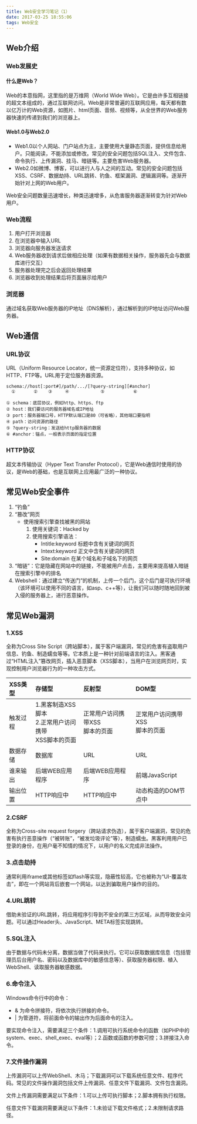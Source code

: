 ```yaml
---
title: Web安全学习笔记（1）
date: 2017-03-25 18:55:06
tags: Web安全
---
```


## Web介绍

### Web发展史

#### 什么是Web？

Web的本意指网，这里指的是万维网（World Wide Web）。它是由许多互相链接的超文本组成的，通过互联网访问。Web是非常普遍的互联网应用，每天都有数以亿万计的Web资源，如图片、html页面、音频、视频等，从全世界的Web服务器快速的传递到我们的浏览器上。

#### Web1.0与Web2.0

* Web1.0以个人网站、门户站点为主，主要使用大量静态页面，提供信息给用户。只能阅读，不能添加或修改。常见的安全问题包括SQL注入、文件包含、命令执行、上传漏洞、挂马、暗链等。主要危害Web服务器。
* Web2.0如微博、博客，可以进行人与人之间的互动。常见的安全问题包括XSS、CSRF、数据劫持、URL跳转、钓鱼、框架漏洞、逻辑漏洞等。逐渐开始针对上网的Web用户。

Web安全问题数量迅速增长，种类迅速增多，从危害服务器逐渐转变为针对Web用户。

### Web流程

1. 用户打开浏览器
2. 在浏览器中输入URL
3. 浏览器向服务器发送请求
4. Web服务器收到请求后做相应处理（如果有数据相关操作，服务器先会与数据库进行交互）
5. 服务器处理完之后会返回处理结果
6. 浏览器收到处理结果后将页面展示给用户

### 浏览器

通过域名获取Web服务器的IP地址（DNS解析），通过解析到的IP地址访问Web服务器。

## Web通信

### URL协议

URL（Uniform Resource Locator，统一资源定位符），支持多种协议，如HTTP、FTP等。URL用于定位服务器资源。

```
schema://host[:port#]/path/.../[?query-string][#anchor]
  ①       ②    ③     ④            ⑤           ⑥
  
① schema：底层协议，例如http、https、ftp
② host：我们要访问的服务器域名或IP地址
③ port：服务器端口号，HTTP默认端口是80（可省略），其他端口要指明
④ path：访问资源的路径
⑤ ?query-string：发送给http服务器的数据
⑥ #anchor：锚点，一般表示页面的指定位置
```

### HTTP协议

超文本传输协议（Hyper Text Transfer Protocol），它是Web通信时使用的协议，是Web的基础，也是互联网上应用最广泛的一种协议。

## 常见Web安全事件

1. “钓鱼”
2. “篡改”网页
	* 使用搜索引擎查找被黑的网站
		1. 使用关键词：Hacked by
		2. 使用搜索引擎语法：
			* Intitle:keyword 标题中含有关键词的网页
			* Intext:keyword 正文中含有关键词的网页
			* Site:domain 在某个域名和子域名下的网页
3. “暗链”：它是隐藏在网站中的链接，不能被用户点击，主要用来提高植入暗链在搜索引擎中的排名
4. Webshell：通过建立“传送门”的机制，上传一个后门，这个后门是可执行环境（该环境可以使用不同的语言，如asp、c++等），让我们可以随时随地回到被入侵的服务器上，进行恶意操作。

## 常见Web漏洞

### 1.XSS

全称为Cross Site Script（跨站脚本），属于客户端漏洞，常见的危害有盗取用户信息、钓鱼、制造蠕虫等等。它本质上是一种针对前端语言的注入。黑客通过“HTML注入”篡改网页，插入恶意脚本（XSS脚本），当用户在浏览网页时，实现控制用户浏览器行为的一种攻击方式。

|XSS类型|存储型|反射型|DOM型|
|:--|:--|:--|:--|
|触发过程|1.黑客制造XSS脚本<br>2.正常用户访问携带<br>XSS脚本的页面|正常用户访问携带XSS<br>脚本的页面|正常用户访问携带XSS<br>脚本的页面|
|数据存储|数据库|URL|URL|
|谁来输出|后端WEB应用程序|后端WEB应用程序|前端JavaScript|
|输出位置|HTTP响应中|HTTP响应中|动态构造的DOM节点中|

### 2.CSRF

全称为Cross-site request forgery（跨站请求伪造），属于客户端漏洞，常见的危害有执行恶意操作（“被转账”，“被发垃圾评论”等），制造蠕虫。黑客利用用户已登录的身份，在用户毫不知情的情况下，以用户的名义完成非法操作。

### 3.点击劫持

通常利用iframe或其他标签如flash等实现，隐蔽性较高，它也被称为“UI-覆盖攻击”，即在一个网站背后嵌套一个网站，以达到骗取用户操作的目的。

### 4.URL跳转

借助未验证的URL跳转，将应用程序引导到不安全的第三方区域，从而导致安全问题。可以通过Header头、JavaScript、META标签实现跳转。

### 5.SQL注入

由于数据与代码未分离，数据当做了代码来执行。它可以获取数据库信息（包括管理员后台用户名、密码以及数据库中的敏感信息等）、获取服务器权限、植入WebShell、读取服务器敏感数据。

### 6.命令注入

Windows命令行中的命令：

* & 为命令拼接符，将依次执行拼接的命令。
* | 为管道符，将前面命令的输出作为后面命令的注入。

要实现命令注入，需要满足三个条件：1.调用可执行系统命令的函数（如PHP中的system、exec、shell_exec、eval等）；2.函数或函数的参数可控；3.拼接注入命令。

### 7.文件操作漏洞

上传漏洞可以上传WebShell、木马；下载漏洞可以下载系统任意文件、程序代码。常见的文件操作漏洞包括文件上传漏洞、任意文件下载漏洞、文件包含漏洞。

文件上传漏洞需要满足以下条件：1.可以上传可执行脚本；2.脚本拥有执行权限。

任意文件下载漏洞需要满足以下条件：1.未验证下载文件格式；2.未限制请求路径。